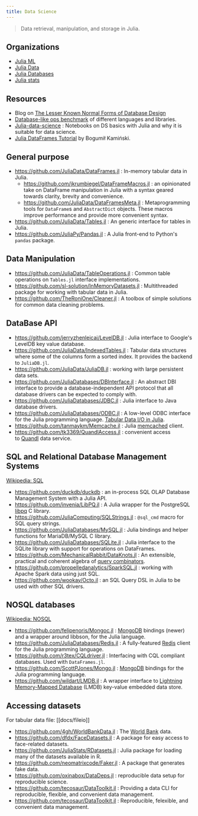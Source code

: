 ```yaml
---
title: Data Science
---
```


> Data retrieval, manipulation, and storage in Julia.

## Organizations

- [Julia ML](https://github.com/JuliaML)
- [Julia Data](https://github.com/JuliaData)
- [Julia Databases](https://github.com/JuliaDatabases)
- [Julia stats](https://github.com/JuliaStats)

## Resources

- Blog on [The Lesser Known Normal Forms of Database Design](http://www.johnmyleswhite.com/notebook/2014/09/10/the-lesser-known-normal-forms/)
- [Database-like ops benchmark](https://h2oai.github.io/db-benchmark/) of different languages and libraries.
- [Julia-data-science](https://github.com/tirthajyoti/Julia-data-science) : Notebooks on DS basics with Julia and why it is suitable for data science.
- [Julia DataFrames Tutorial](https://github.com/bkamins/Julia-DataFrames-Tutorial) by Bogumił Kamiński.

## General purpose

- https://github.com/JuliaData/DataFrames.jl : In-memory tabular data in Julia.
  - https://github.com/jkrumbiegel/DataFrameMacros.jl : an opinionated take on DataFrame manipulation in Julia with a syntax geared towards clarity, brevity and convenience.
  - https://github.com/JuliaData/DataFramesMeta.jl : Metaprogramming tools for `DataFrame`s and `AbstractDict` objects. These macros improve performance and provide more convenient syntax.
- https://github.com/JuliaData/Tables.jl : An generic interface for tables in Julia.
- https://github.com/JuliaPy/Pandas.jl : A Julia front-end to Python's `pandas` package.


## Data Manipulation

- https://github.com/JuliaData/TableOperations.jl : Common table operations on `Tables.jl` interface implementations.
- https://github.com/sl-solution/InMemoryDatasets.jl : Multithreaded package for working with tabular data in Julia.
- https://github.com/TheRoniOne/Cleaner.jl : A toolbox of simple solutions for common data cleaning problems.

## DataBase API

- https://github.com/jerryzhenleicai/LevelDB.jl : Julia interface to Google's LevelDB key value database.
- https://github.com/JuliaData/IndexedTables.jl : Tabular data structures where some of the columns form a sorted index. It provides the backend to `JuliaDB.jl`.
- https://github.com/JuliaData/JuliaDB.jl : working with large persistent data sets.
- https://github.com/JuliaDatabases/DBInterface.jl : An abstract DBI interface to provide a database-independent API protocol that all database drivers can be expected to comply with.
- https://github.com/JuliaDatabases/JDBC.jl : Julia interface to Java database drivers.
- https://github.com/JuliaDatabases/ODBC.jl : A low-level ODBC interface for the Julia programming language. [Tabular Data I/O in Julia](https://randyzwitch.com/julia-import-data/).
- https://github.com/tanmaykm/Memcache.jl : Julia [memcached](https://github.com/memcached/memcached/wiki/Commands) client.
- https://github.com/tk3369/QuandlAccess.jl : convenient access to [Quandl](https://www.quandl.com/) data service.

## SQL and Relational Database Management Systems

[Wikipedia: SQL](https://en.wikipedia.org/wiki/SQL)

- https://github.com/duckdb/duckdb : an in-process SQL OLAP Database Management System with a Julia API.
- https://github.com/invenia/LibPQ.jl : A Julia wrapper for the PostgreSQL [libpq](https://www.postgresql.org/docs/current/libpq.html) C library.
- https://github.com/JuliaComputing/SQLStrings.jl : `@sql_cmd` macro for SQL query strings.
- https://github.com/JuliaDatabases/MySQL.jl : Julia bindings and helper functions for MariaDB/MySQL C library.
- https://github.com/JuliaDatabases/SQLite.jl : Julia interface to the SQLite library with support for operations on DataFrames.
- https://github.com/MechanicalRabbit/DataKnots.jl : An extensible, practical and coherent algebra of [query combinators](https://arxiv.org/abs/1702.08409).
- https://github.com/propelledanalytics/SparkSQL.jl : working with Apache Spark data using just SQL.
- https://github.com/wookay/Octo.jl : an SQL Query DSL in Julia to be used with other SQL drivers.

## NOSQL databases

[Wikipedia: NOSQL](https://en.wikipedia.org/wiki/NoSQL)

- https://github.com/felipenoris/Mongoc.jl : [MongoDB](http://www.mongodb.org/) bindings (newer) and a wrapper around libbson, for the Julia language.
- https://github.com/JuliaDatabases/Redis.jl : A fully-featured [Redis](https://redis.io/) client for the Julia programming language.
- https://github.com/r3tex/CQLdriver.jl : Interfacing with CQL compliant databases. Used with `DataFrames.jl`.
- https://github.com/ScottPJones/Mongo.jl : [MongoDB](http://www.mongodb.org/) bindings for the Julia programming language.
- https://github.com/wildart/LMDB.jl : A wrapper interface to [Lightning Memory-Mapped Database](https://en.wikipedia.org/wiki/Lightning_Memory-Mapped_Database) (LMDB) key-value embedded data store.

## Accessing datasets

For tabular data file: [[docs/fileio]]

- https://github.com/4gh/WorldBankData.jl : The [World Bank](https://data.worldbank.org/) data.
- https://github.com/dfdx/FaceDatasets.jl : A package for easy access to face-related datasets.
- https://github.com/JuliaStats/RDatasets.jl : Julia package for loading many of the datasets available in R.
- https://github.com/neomatrixcode/Faker.jl : A package that generates fake data.
- https://github.com/oxinabox/DataDeps.jl : reproducible data setup for reproducible science.
- https://github.com/tecosaur/DataToolkit.jl : Providing a data CLI for reproducible, flexible, and convenient data management.
- https://github.com/tecosaur/DataToolkit.jl : Reproducible, felexible, and convenient data management.
